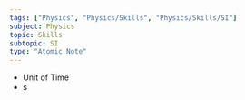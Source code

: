 ```yaml
---
tags: ["Physics", "Physics/Skills", "Physics/Skills/SI"]
subject: Physics
topic: Skills
subtopic: SI
type: "Atomic Note"
---
```


- Unit of Time
- s